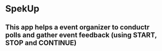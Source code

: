 # SpekUp

## This app helps a event organizer to conductr polls and gather event feedback (using START, STOP and CONTINUE)